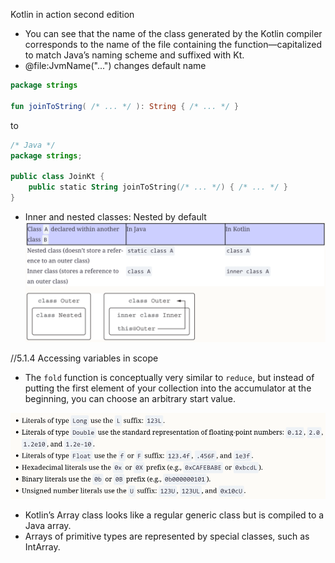 Kotlin in action second edition

* You can see that the name of the class generated by the Kotlin compiler corresponds to the name of the file containing
  the function—capitalized to match Java’s naming scheme and suffixed with Kt.
* @file:JvmName("...") changes default name

```kotlin
package strings
 
fun joinToString( /* ... */ ): String { /* ... */ }
```

to

```kotlin
/* Java */
package strings;
 
public class JoinKt {             
    public static String joinToString(/* ... */) { /* ... */ }
}
```

* Inner and nested classes: Nested by default
  ![img.png](../res/kotlin_inner.png)

//5.1.4 Accessing variables in scope

* The `fold` function is conceptually very similar to `reduce`, but instead of putting the first element of your
  collection
  into the accumulator at the beginning, you can choose an arbitrary start value.

![img.png](../res/kotlin_literals.png)

* Kotlin’s Array class looks like a regular generic class but is compiled to a Java array.
* Arrays of primitive types are represented by special classes, such as IntArray.
